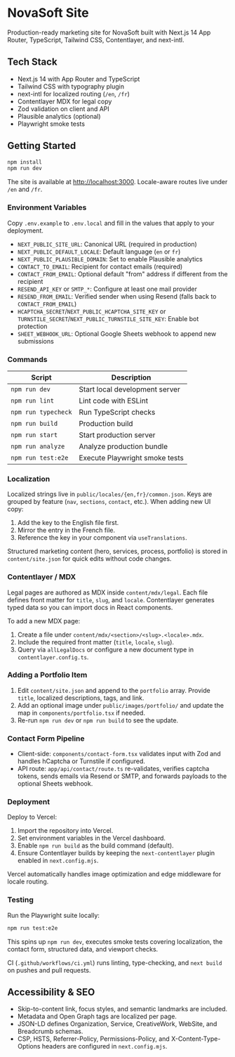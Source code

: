 # NovaSoft Site

Production-ready marketing site for NovaSoft built with Next.js 14 App Router, TypeScript, Tailwind CSS, Contentlayer, and next-intl.

## Tech Stack

- Next.js 14 with App Router and TypeScript
- Tailwind CSS with typography plugin
- next-intl for localized routing (`/en`, `/fr`)
- Contentlayer MDX for legal copy
- Zod validation on client and API
- Plausible analytics (optional)
- Playwright smoke tests

## Getting Started

```bash
npm install
npm run dev
```

The site is available at [http://localhost:3000](http://localhost:3000). Locale-aware routes live under `/en` and `/fr`.

### Environment Variables

Copy `.env.example` to `.env.local` and fill in the values that apply to your deployment.

- `NEXT_PUBLIC_SITE_URL`: Canonical URL (required in production)
- `NEXT_PUBLIC_DEFAULT_LOCALE`: Default language (`en` or `fr`)
- `NEXT_PUBLIC_PLAUSIBLE_DOMAIN`: Set to enable Plausible analytics
- `CONTACT_TO_EMAIL`: Recipient for contact emails (required)
- `CONTACT_FROM_EMAIL`: Optional default "from" address if different from the recipient
- `RESEND_API_KEY` or `SMTP_*`: Configure at least one mail provider
- `RESEND_FROM_EMAIL`: Verified sender when using Resend (falls back to `CONTACT_FROM_EMAIL`)
- `HCAPTCHA_SECRET`/`NEXT_PUBLIC_HCAPTCHA_SITE_KEY` or `TURNSTILE_SECRET`/`NEXT_PUBLIC_TURNSTILE_SITE_KEY`: Enable bot protection
- `SHEET_WEBHOOK_URL`: Optional Google Sheets webhook to append new submissions

### Commands

| Script | Description |
| --- | --- |
| `npm run dev` | Start local development server |
| `npm run lint` | Lint code with ESLint |
| `npm run typecheck` | Run TypeScript checks |
| `npm run build` | Production build |
| `npm run start` | Start production server |
| `npm run analyze` | Analyze production bundle |
| `npm run test:e2e` | Execute Playwright smoke tests |

### Localization

Localized strings live in `public/locales/{en,fr}/common.json`. Keys are grouped by feature (`nav`, `sections`, `contact`, etc.). When adding new UI copy:

1. Add the key to the English file first.
2. Mirror the entry in the French file.
3. Reference the key in your component via `useTranslations`.

Structured marketing content (hero, services, process, portfolio) is stored in `content/site.json` for quick edits without code changes.

### Contentlayer / MDX

Legal pages are authored as MDX inside `content/mdx/legal`. Each file defines front matter for `title`, `slug`, and `locale`. Contentlayer generates typed data so you can import docs in React components.

To add a new MDX page:

1. Create a file under `content/mdx/<section>/<slug>.<locale>.mdx`.
2. Include the required front matter (`title`, `locale`, `slug`).
3. Query via `allLegalDocs` or configure a new document type in `contentlayer.config.ts`.

### Adding a Portfolio Item

1. Edit `content/site.json` and append to the `portfolio` array. Provide `title`, localized descriptions, tags, and link.
2. Add an optional image under `public/images/portfolio/` and update the map in `components/portfolio.tsx` if needed.
3. Re-run `npm run dev` or `npm run build` to see the update.

### Contact Form Pipeline

- Client-side: `components/contact-form.tsx` validates input with Zod and handles hCaptcha or Turnstile if configured.
- API route: `app/api/contact/route.ts` re-validates, verifies captcha tokens, sends emails via Resend or SMTP, and forwards payloads to the optional Sheets webhook.

### Deployment

Deploy to Vercel:

1. Import the repository into Vercel.
2. Set environment variables in the Vercel dashboard.
3. Enable `npm run build` as the build command (default).
4. Ensure Contentlayer builds by keeping the `next-contentlayer` plugin enabled in `next.config.mjs`.

Vercel automatically handles image optimization and edge middleware for locale routing.

### Testing

Run the Playwright suite locally:

```bash
npm run test:e2e
```

This spins up `npm run dev`, executes smoke tests covering localization, the contact form, structured data, and viewport checks.

CI (`.github/workflows/ci.yml`) runs linting, type-checking, and `next build` on pushes and pull requests.

## Accessibility & SEO

- Skip-to-content link, focus styles, and semantic landmarks are included.
- Metadata and Open Graph tags are localized per page.
- JSON-LD defines Organization, Service, CreativeWork, WebSite, and Breadcrumb schemas.
- CSP, HSTS, Referrer-Policy, Permissions-Policy, and X-Content-Type-Options headers are configured in `next.config.mjs`.

